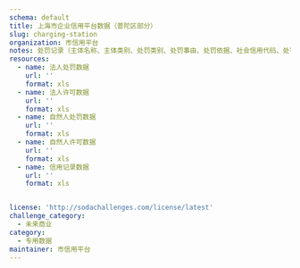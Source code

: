 ```yaml
---
schema: default
title: 上海市企业信用平台数据（普陀区部分）
slug: charging-station
organization: 市信用平台
notes: 处罚记录（主体名称、主体类别、处罚类别、处罚事由、处罚依据、社会信用代码、处罚结果、处罚机关、处罚日期），许可记录（主体名称、主体类别、社会信用代码、许可类别、许可名称、许可内容、许可日期、许可机关），信用记录（资源代码、资源名称、信息类别、单位名称、主体类别、名称、证件号码、详细信息）
resources:
  - name: 法人处罚数据
    url: ''
    format: xls
  - name: 法人许可数据
    url: ''
    format: xls
  - name: 自然人处罚数据
    url: ''
    format: xls
  - name: 自然人许可数据
    url: ''
    format: xls
  - name: 信用记录数据
    url: ''
    format: xls


license: 'http://sodachallenges.com/license/latest'
challenge_category: 
  - 未来商业
category:
  - 专用数据
maintainer: 市信用平台
---
```

